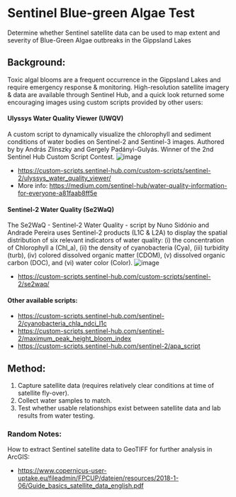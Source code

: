 # Sentinel Blue-green Algae Test
Determine whether Sentinel satellite data can be used to map extent and severity of Blue-Green Algae outbreaks in the Gippsland Lakes

## Background:
Toxic algal blooms are a frequent occurrence in the Gippsland Lakes and require emergency response & monitoring.
High-resolution satellite imagery & data are available through Sentinel Hub, and a quick look returned some encouraging images using custom scripts provided by other users: 

#### Ulyssys Water Quality Viewer (UWQV)
A custom script to dynamically visualize the chlorophyll and sediment conditions of water bodies on Sentinel-2 and Sentinel-3 images. Authored by by András Zlinszky and Gergely Padányi-Gulyás. Winner of the 2nd Sentinel Hub Custom Script Contest.
![image](https://user-images.githubusercontent.com/100050237/161180006-81f553b5-a0bd-4820-b6f0-5a6ef336c8d5.png)
* https://custom-scripts.sentinel-hub.com/custom-scripts/sentinel-2/ulyssys_water_quality_viewer/
* More info: https://medium.com/sentinel-hub/water-quality-information-for-everyone-a81faab8ff5e

#### Sentinel-2 Water Quality (Se2WaQ)
The Se2WaQ - Sentinel-2 Water Quality - script by Nuno Sidónio and Andrade Pereira uses Sentinel-2 products (L1C & L2A) to display the spatial distribution of six relevant indicators of water quality: (i) the concentration of Chlorophyll a (Chl_a), (ii) the density of cyanobacteria (Cya), (iii) turbidity (turb), (iv) colored dissolved organic matter (CDOM), (v) dissolved organic carbon (DOC), and (vi) water color (Color).
![image](https://user-images.githubusercontent.com/100050237/161179412-2dd927ee-02ba-475a-abe7-6fe3a76dace9.png)
* https://custom-scripts.sentinel-hub.com/custom-scripts/sentinel-2/se2waq/

#### Other available scripts:
* https://custom-scripts.sentinel-hub.com/sentinel-2/cyanobacteria_chla_ndci_l1c
* https://custom-scripts.sentinel-hub.com/sentinel-2/maximum_peak_height_bloom_index
* https://custom-scripts.sentinel-hub.com/sentinel-2/apa_script

## Method:
1. Capture satellite data (requires relatively clear conditions at time of satellite fly-over).
2. Collect water samples to match.
3. Test whether usable relationships exist between satellite data and lab results from water testing.

### Random Notes:
How to extract Sentinel satellite data to GeoTIFF for further analysis in ArcGIS:
* https://www.copernicus-user-uptake.eu/fileadmin/FPCUP/dateien/resources/2018-1-06/Guide_basics_satellite_data_english.pdf
